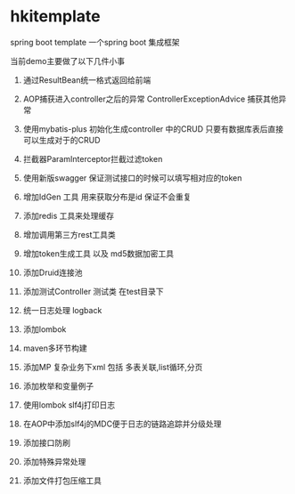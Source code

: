 # hkitemplate
spring boot template
一个spring boot 集成框架

当前demo主要做了以下几件小事



1. 通过ResultBean统一格式返回给前端 

2. AOP捕获进入controller之后的异常 ControllerExceptionAdvice 捕获其他异常

3. 使用mybatis-plus 初始化生成controller 中的CRUD 只要有数据库表后直接可以生成对于的CRUD

4. 拦截器ParamInterceptor拦截过滤token 

5. 使用新版swagger 保证测试接口的时候可以填写相对应的token

6. 增加IdGen 工具 用来获取分布是id  保证不会重复

7. 添加redis 工具来处理缓存

8. 增加调用第三方rest工具类

9. 增加token生成工具 以及 md5数据加密工具

10. 添加Druid连接池

11. 添加测试Controller 测试类 在test目录下

12. 统一日志处理 logback

13. 添加lombok

14. maven多环节构建

15. 添加MP 复杂业务下xml 包括 多表关联,list循环,分页

16. 添加枚举和变量例子

17. 使用lombok slf4j打印日志

18. 在AOP中添加slf4j的MDC便于日志的链路追踪并分级处理

19. 添加接口防刷

20. 添加特殊异常处理

21. 添加文件打包压缩工具












